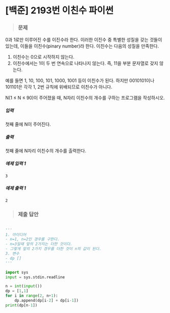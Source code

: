 # [백준] 2193번 이친수 파이썬

> ### 문제

0과 1로만 이루어진 수를 이진수라 한다. 이러한 이진수 중 특별한 성질을 갖는 것들이 있는데, 이들을 이친수(pinary number)라 한다. 이친수는 다음의 성질을 만족한다.

1. 이친수는 0으로 시작하지 않는다.
2. 이친수에서는 1이 두 번 연속으로 나타나지 않는다. 즉, 11을 부분 문자열로 갖지 않는다.

예를 들면 1, 10, 100, 101, 1000, 1001 등이 이친수가 된다. 하지만 0010101이나 101101은 각각 1, 2번 규칙에 위배되므로 이친수가 아니다.

N(1 ≤ N ≤ 90)이 주어졌을 때, N자리 이친수의 개수를 구하는 프로그램을 작성하시오.

##### 입력

첫째 줄에 N이 주어진다.

##### 출력

첫째 줄에 N자리 이친수의 개수를 출력한다.

##### 예제 입력 1

```
3
```

##### 예제 출력 1

```
2
```

> ### 제출 답안

```python

'''
1. 아이디어
- n=1, n=2인 경우를 구한다.
- n=3일때 앞의 2가지는 더한 것이다.
- 그렇게 앞의 2가지 경우를 더한 것이 n의 값이 된다.
3. 변수
- dp []
'''

import sys
input = sys.stdin.readline

n = int(input())
dp = [1,1]
for i in range(2, n+1):
    dp.append(dp[i-2] + dp[i-1])
print(dp[n-1])
```

